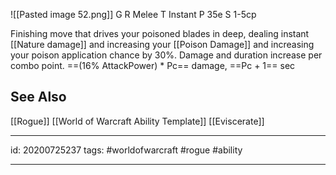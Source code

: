 ![[Pasted image 52.png]]
G
R Melee
T Instant
P 35e
S 1-5cp

Finishing move that drives your poisoned blades in deep, dealing instant [[Nature damage]] and increasing your [[Poison Damage]] and increasing your poison application chance by 30%. Damage and duration increase per combo point. ==(16% AttackPower) * Pc== damage, ==Pc + 1== sec



## See Also
[[Rogue]]
[[World of Warcraft Ability Template]]
[[Eviscerate]]

---

id: 20200725237
tags: #worldofwarcraft #rogue #ability

---